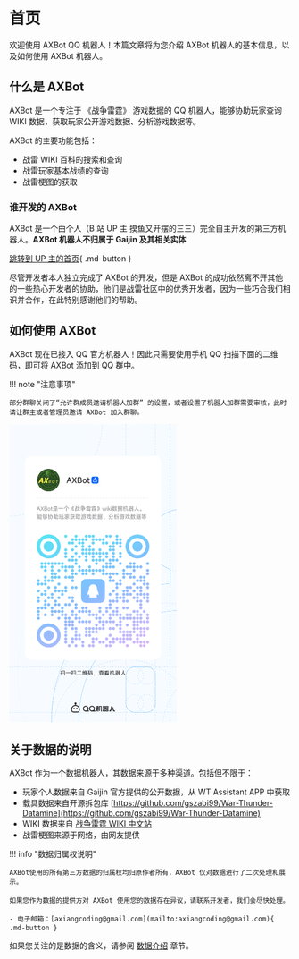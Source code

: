 # 首页

欢迎使用 AXBot QQ 机器人！本篇文章将为您介绍 AXBot 机器人的基本信息，以及如何使用 AXBot 机器人。

## 什么是 AXBot

AXBot 是一个专注于 《战争雷霆》 游戏数据的 QQ 机器人，能够协助玩家查询 WIKI 数据，获取玩家公开游戏数据、分析游戏数据等。

AXBot 的主要功能包括：

- 战雷 WIKI 百科的搜索和查询
- 战雷玩家基本战绩的查询
- 战雷梗图的获取

### 谁开发的 AXBot

AXBot 是一个由个人（B 站 UP 主 摸鱼又开摆的三三）完全自主开发的第三方机器人。**AXBot 机器人不归属于 Gaijin 及其相关实体**

[跳转到 UP 主的首页](https://space.bilibili.com/8696650){ .md-button }

尽管开发者本人独立完成了 AXBot 的开发，但是 AXBot 的成功依然离不开其他的一些热心开发者的协助，他们是战雷社区中的优秀开发者，因为一些巧合我们相识并合作，在此特别感谢他们的帮助。

## 如何使用 AXBot

AXBot 现在已接入 QQ 官方机器人！因此只需要使用手机 QQ 扫描下面的二维码，即可将 AXBot 添加到 QQ 群中。

!!! note "注意事项"

    部分群聊关闭了“允许群成员邀请机器人加群” 的设置，或者设置了机器人加群需要审核，此时请让群主或者管理员邀请 AXBot 加入群聊。

<img src="images/axbot_qrcode.png" width="300">

## 关于数据的说明

AXBot 作为一个数据机器人，其数据来源于多种渠道。包括但不限于：

- 玩家个人数据来自 Gaijin 官方提供的公开数据，从 WT Assistant APP 中获取
- 载具数据来自开源拆包库 [https://github.com/gszabi99/War-Thunder-Datamine](https://github.com/gszabi99/War-Thunder-Datamine)
- WIKI 数据来自 [战争雷霆 WIKI 中文站](https://wiki.biligame.com/warthunder)
- 战雷梗图来源于网络，由网友提供

!!! info "数据归属权说明"

    AXBot使用的所有第三方数据的归属权均归原作者所有，AXBot 仅对数据进行了二次处理和展示。

    如果您作为数据的提供方对 AXBot 使用您的数据存在异议，请联系开发者，我们会尽快处理。

    - 电子邮箱：[axiangcoding@gmail.com](mailto:axiangcoding@gmail.com){ .md-button }

如果您关注的是数据的含义，请参阅 [数据介绍](./data-intro/index.md) 章节。
